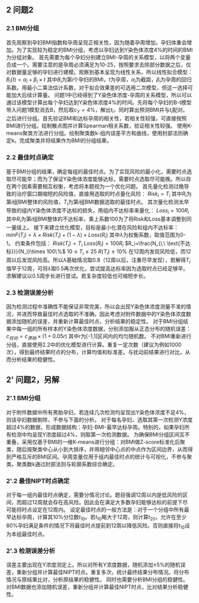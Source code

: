 ## 2   问题2

### 2.1 BMI分组

首先观察到孕妇BMI指数和孕周呈现正相关性，因为随着孕周增加，孕妇体重会增加。为了实现较为稳定的BMI分组，考虑以孕妇达到Y染色体浓度4%的时间的BMI为分组对象。
首先需要为每个孕妇分别建立BMI-孕周的关系模型，以将两个变量合成一个。需要注意的是孕周必须满足为10-25，按照要求去除部分数据之后，仅对数据量足够的孕妇进行建模。观察到基本呈现为线性关系，所以线性拟合模型：
$B_i\left( t \right) =\alpha _i+\beta _i\times t$
其中$B_i$为第$i$个孕妇的BMI，$t$为孕周，$\alpha_i$为截距，$\beta_i$为孕周的回归系数。用最小二乘法估计系数，对于拟合效果差的可选用二次模型，但这一选择可能加大后续计算量。
问题1中已经得到了Y染色体浓度-孕周的关系模型，所以可以通过该模型计算出每个孕妇达到Y染色体浓度4%的时间。先将每个孕妇的B-t模型带入问题1模型消去B，然后取$c_Y=4\%$，解出$t_i$，同时算出预测BMI并与$t_i$配对。
之后进行分组。首先验证BMI和达标孕周的相关性，若相关性较强，可直接按照BMI进行分组。绘制散点图并计算Spearman相关系数，验证相关性较强。
使用K-means聚类方法进行分组。绘制聚类数k-组内误差平方和曲线，使用肘部法则确定k。完成聚类并将结果作为BMI的分组结果。

### 2.2 最佳时点确定

基于BMI分组的结果，确定每组的最佳时点。为了实现风险的最小化，需要时点选取尽可能早；而为了保证Y染色体浓度能够达标，需要时点选取尽可能晚。所以存在两个因素需要相互权衡，考虑将本题视为一个优化问题。
首先量化检测过晚导致的治疗窗口期缩短的风险值，直接用选取的时点量化风险：
$Risk_i=T_i$
其中$R_i$为第$i$组BMI整体的风险值，$T_i$为第$i$组BMI数据选取的最佳时点。
其次量化检测太早导致的组内Y染色体浓度不达标的损失，用组内不达标率来量化：
$Loss_i=100R_i$
其中$R_i$为第$i$组BMI整体的不达标率，乘上系数100为了将Risk和Loss基本调整到同一量级上。
接下来建立优化模型，目标是最小化潜在风险和组内不达标率：
$min F(T_i)=\lambda\times Risk(T_i)+(1-\lambda)\times Loss(R_i)$
其中$\lambda$为权衡系数，取值范围为0-1。
约束条件包括：
$Risk(T_i)=T_i$
$Loss(R_i)=100R_i$
$R_i=\frac{N_{i,\ \text{不达标}}}{N_i}\times 100\%$
$10\le T_i\le 25$
$R(T_i)\le10\%$
在12周内发现风险低，而12周以后发现风险高。所以$\lambda$基础情况取0.8（12周以后，注重尽早发现），若解得$T_i$值早于12周，可将$\lambda$取0.5再次优化，尝试提高达标率因为选取时点已经足够早。
求解建议以0.5周步长进行尝试。若复杂度较低也可缩短步长。

### 2.3 检测误差分析

因为检测过程中准确性不能保证非常完美，所以会出现Y染色体浓度测量不准的情况，并进而导致最佳时点选取的不准确。因此考虑对附件数据中的Y染色体浓度数据添加随机的误差，并重新计算最佳时点，分析结果的稳定性。
对于BMI分组结果中每一组的所有样本的Y染色体浓度数据，分别添加服从正态分布的随机误差：
$c_{扰动}=c_{原始}\times (1+0.05r)$
其中r为[-1,1]区间内的均匀随机数。
不对BMI重新进行分组，直接使用2.2中的优化模型进行计算。重复一定次数（建议为例如1000次），得到最终结果时点的分布，计算均值和标准差。与扰动前结果进行对比，从而分析结果的稳健性。

## 2'   问题2，另解

### 2'.1 BMI分组

对于附件数据中所有男胎孕妇，若连续几次检测均呈现出Y染色体浓度不足4%，则该孕妇数据剔除，不参与下面的分析。
对于每名孕妇，选取其第一次检测Y浓度超过4%的数据，形成数据结构：孕妇-BMI-最早达标孕周。特别的，如果孕妇所有检测中均呈现Y浓度超过4%，则取第一次检测数据。
为确保BMI分组区间互不重叠，采用仅基于BMI的一维K-means进行分组：对BMI做Z-score标准化后聚类，随后按聚类中心从小到大排序，并用相邻中心点的中点作为区间边界，从而得到严格互斥的BMI区间。孕周变量仅用于组内最佳时点的统计与可视化，不参与聚类。聚类数k通过肘部法则与轮廓系数综合确定。

### 2'.2 最佳NIPT时点确定

对于每一组内最佳时点确定，需要分情况讨论。题目强调12周以内是低风险的区间，而超过12周就会存在高风险。因此会在满足大多数孕妇能够达标的前提下尽可能将时点设定在12周内。
设定最佳时点的一般方法是：对于一个分组中所有最早达标孕周，计算其10%分位数$t_{10}$。若$t_{10}$略大于12周，则计算$t_{20}$，允许在至少80%孕妇满足条件的情况下将最佳时点提前到12周以降低风险。否则直接将$t_{10}$设为本组最佳时点。

### 2'.3 检测误差分析

误差主要出现在Y浓度测定上。所以对所有Y浓度数据，随机添加±5%的随机误差，重新分组并计算最佳NIPT时点。重复多次，统计最终结果分布情况。将分布情况与原结果比对，分析原结果的稳健性。
同时也需要分析BMI分组的稳健性。对BMI数据也添加随机误差，重新分组并计算最佳NIPT时点，比对结果分析稳健性。
